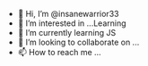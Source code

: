 - 👋 Hi, I’m @insanewarrior33
- 👀 I’m interested in ...Learning
- 🌱 I’m currently learning JS
- 💞️ I’m looking to collaborate on ...
- 📫 How to reach me ...

<!---
insanewarrior33/insanewarrior33 is a ✨ special ✨ repository because its `README.md` (this file) appears on your GitHub profile.
You can click the Preview link to take a look at your changes.
--->
